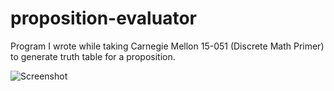 # proposition-evaluator
Program I wrote while taking Carnegie Mellon 15-051 (Discrete Math Primer) to generate truth table for a proposition.

![Screenshot](https://github.com/shansteven/proposition-evaluator/blob/master/Screenshot.png)
